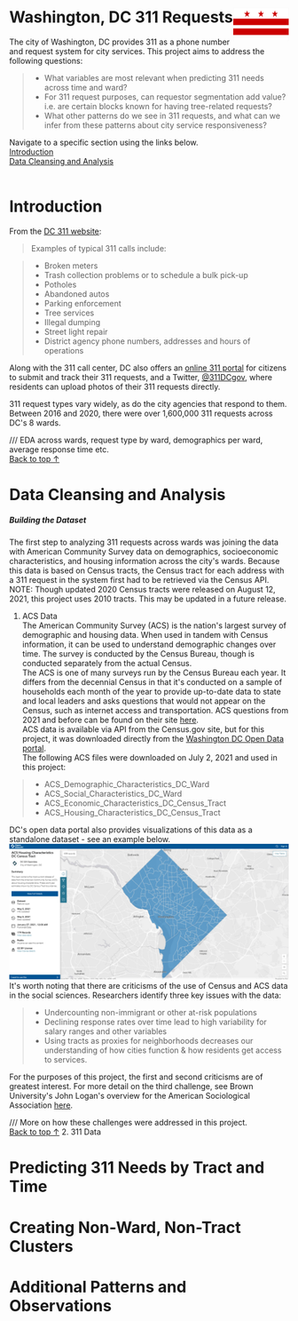 # Washington, DC 311 Requests <img src=https://github.com/hannahelihannah/311_requests/blob/7bb993590be1c54fb06e489e1bb4dac1a51f472f/Flag-District-of-Columbia.jpg width="100" height="60" align="right">

The city of Washington, DC provides 311 as a phone number and request system for city services. This project aims to address the following questions:
> - What variables are most relevant when predicting 311 needs across time and ward?
> - For 311 request purposes, can requestor segmentation add value? i.e. are certain blocks known for having tree-related requests? 
> - What other patterns do we see in 311 requests, and what can we infer from these patterns about city service responsiveness?

Navigate to a specific section using the links below.<br>
[Introduction](#introduction)<br>
[Data Cleansing and Analysis](#data-cleansing-and-analysis)
<br><br>


# Introduction
From the [DC 311 website](https://ouc.dc.gov/page/311-city-services): 
> Examples of typical 311 calls include:

> - Broken meters
> - Trash collection problems or to schedule a bulk pick-up
> - Potholes
> - Abandoned autos
> - Parking enforcement
> - Tree services
> - Illegal dumping
> - Street light repair
> - District agency phone numbers, addresses and hours of operations

Along with the 311 call center, DC also offers an [online 311 portal](https://311.dc.gov/citizen/home) for citizens to submit and track their 311 requests, and a Twitter, [@311DCgov](https://twitter.com/311DCgov), where residents can upload photos of their 311 requests directly.

311 request types vary widely, as do the city agencies that respond to them. Between 2016 and 2020, there were over 1,600,000 311 requests across DC's 8 wards. 


/// EDA across wards, request type by ward, demographics per ward, average response time etc. 
<br>
[Back to top &#8593;](#washington-dc-311-requests-)


# Data Cleansing and Analysis

##### Building the Dataset
The first step to analyzing 311 requests across wards was joining the data with American Community Survey data on demographics, socioeconomic characteristics, and housing information across the city's wards. Because this data is based on Census tracts, the Census tract for each address with a 311 request in the system first had to be retrieved via the Census API. NOTE: Though updated 2020 Census tracts were released on August 12, 2021, this project uses 2010 tracts. This may be updated in a future release.

1. ACS Data <br />
The American Community Survey (ACS) is the nation's largest survey of demographic and housing data. When used in tandem with Census information, it can be used to understand demographic changes over time. The survey is conducted by the Census Bureau, though is conducted separately from the actual Census. <br /> The ACS is one of many surveys run by the Census Bureau each year. It differs from the decennial Census in that it's conducted on a sample of households each month of the year to provide up-to-date data to state and local leaders and asks questions that would not appear on the Census, such as internet access and transportation. ACS questions from 2021 and before can be found on their site [here](https://www.census.gov/programs-surveys/acs/methodology/questionnaire-archive.html). <br /> ACS data is available via API from the Census.gov site, but for this project, it was downloaded directly from the [Washington DC Open Data portal](https://opendata.dc.gov/). <br /> The following ACS files were downloaded on July 2, 2021 and used in this project:
> - ACS_Demographic_Characteristics_DC_Ward
> - ACS_Social_Characteristics_DC_Ward
> - ACS_Economic_Characteristics_DC_Census_Tract
> - ACS_Housing_Characteristics_DC_Census_Tract

DC's open data portal also provides visualizations of this data as a standalone dataset - see an example below.<br />
![A map of ACS Housing Characteristics for Washington DC](https://github.com/hannahelihannah/311_requests/blob/efdc69d404b1ac9c206409e5d2e36b8d6868a50b/ACS%20DC%20Housing%20Tract.PNG "ACS Housing DC")
<br />
It's worth noting that there are criticisms of the use of Census and ACS data in the social sciences. Researchers identify three key issues with the data:
> - Undercounting non-immigrant or other at-risk populations
> - Declining response rates over time lead to high variability for salary ranges and other variables
> - Using tracts as proxies for neighborhoods decreases our understanding of how cities function & how residents get access to services.

For the purposes of this project, the first and second criticisms are of greatest interest. For more detail on the third challenge, see Brown University's John Logan's overview for the American Sociological Association [here](https://www.asanet.org/sites/default/files/attach/journals/sept18ccfeaturecombined.pdf). 

/// More on how these challenges were addressed in this project. 
<br>
[Back to top &#8593;](#washington-dc-311-requests-)
2. 311 Data


# Predicting 311 Needs by Tract and Time
# Creating Non-Ward, Non-Tract Clusters
# Additional Patterns and Observations




